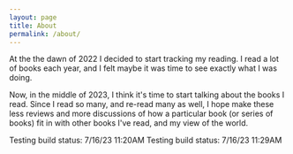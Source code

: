 ```yaml
---
layout: page
title: About
permalink: /about/
---
```


At the the dawn of 2022 I decided to start tracking my reading. I read a lot of
books each year, and I felt maybe it was time to see exactly what I was doing.

Now, in the middle of 2023, I think it's time to start talking about the books
I read. Since I read so many, and re-read many as well, I hope make these less
reviews and more discussions of how a particular book (or series of books) fit
in with other books I've read, and my view of the world. 

Testing build status: 7/16/23 11:20AM
Testing build status: 7/16/23 11:29AM
